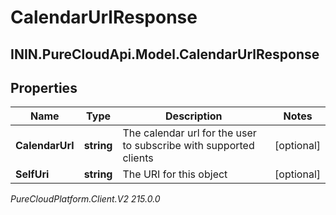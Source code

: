 # CalendarUrlResponse

## ININ.PureCloudApi.Model.CalendarUrlResponse

## Properties

|Name | Type | Description | Notes|
|------------ | ------------- | ------------- | -------------|
| **CalendarUrl** | **string** | The calendar url for the user to subscribe with supported clients | [optional] |
| **SelfUri** | **string** | The URI for this object | [optional] |



_PureCloudPlatform.Client.V2 215.0.0_
